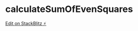 # calculateSumOfEvenSquares

[Edit on StackBlitz ⚡️](https://stackblitz.com/edit/stackblitz-starters-krswoi)